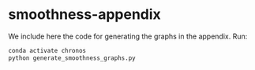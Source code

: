 # smoothness-appendix

We include here the code for generating the graphs in the appendix.
Run:

```bash
conda activate chronos
python generate_smoothness_graphs.py
```